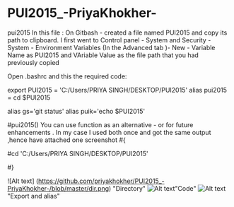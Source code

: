 # PUI2015_-PriyaKhokher-
pui2015
In this file :
On Gitbash - created a file named PUI2015 and copy its path to clipboard.
I first went to Control panel - System and Security - System - Environment Variables (In the Advanced tab )- New - Variable Name as PUI2015
and VAriable Value as the file path that you had previously copied

Open .bashrc and this the required code:

export PUI2015 = 'C:/Users/PRIYA  SINGH/DESKTOP/PUI2015'
alias pui2015 = cd $PUI2015

alias gs='git status'
alias puik='echo $PUI2015'

#pui2015()   You can use function as an alternative - or for future enhancements . In my case I used both once and got the same output ,hence have attached one screenshot
#{

#cd 'C:/Users/PRIYA  SINGH/DESKTOP/PUI2015'

#}


![Alt text] (https://github.com/priyakhokher/PUI2015_-PriyaKhokher-/blob/master/dir.png) "Directory"
![Alt text](https://github.com/priyakhokher/PUI2015_-PriyaKhokher-/blob/master/file.png)"Code"
![Alt text](https://github.com/priyakhokher/PUI2015_-PriyaKhokher-/blob/master/export_and_alias.png)"Export and alias"

